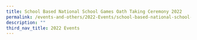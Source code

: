 ```yaml
---
title: School Based National School Games Oath Taking Ceremony 2022
permalink: /events-and-others/2022-Events/school-based-national-school-games-oath-taking-ceremony-2022/
description: ""
third_nav_title: 2022 Events
---
```

